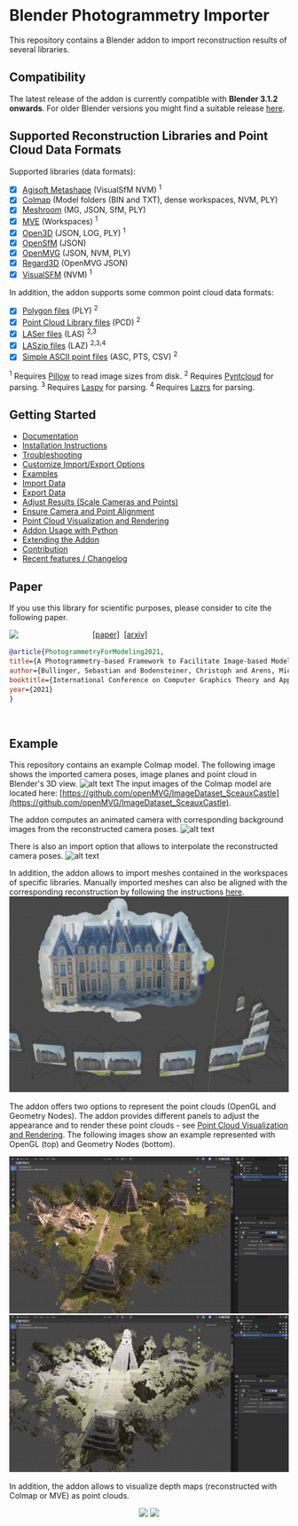 # Blender Photogrammetry Importer
This repository contains a Blender addon to import reconstruction results of several libraries.

## Compatibility

The latest release of the addon is currently compatible with **Blender 3.1.2 onwards**. For older Blender versions you might find a suitable release [here](https://github.com/SBCV/Blender-Addon-Photogrammetry-Importer/releases). 

## Supported Reconstruction Libraries and Point Cloud Data Formats

Supported libraries (data formats):

- [x] [Agisoft Metashape](https://www.agisoft.com/) (VisualSfM NVM) <sup>1</sup>
- [x] [Colmap](https://github.com/colmap/colmap) (Model folders (BIN and TXT), dense workspaces, NVM, PLY)  
- [x] [Meshroom](https://alicevision.github.io/) (MG, JSON, SfM, PLY)
- [x] [MVE](https://github.com/simonfuhrmann/mve) (Workspaces) <sup>1</sup>
- [x] [Open3D](http://www.open3d.org/) (JSON, LOG, PLY) <sup>1</sup>
- [x] [OpenSfM](https://github.com/mapillary/OpenSfM) (JSON)
- [x] [OpenMVG](https://github.com/openMVG/openMVG) (JSON, NVM, PLY)
- [x] [Regard3D](https://www.regard3d.org/) (OpenMVG JSON)
- [x] [VisualSFM](http://ccwu.me/vsfm/) (NVM) <sup>1</sup>

In addition, the addon supports some common point cloud data formats:

- [x] [Polygon files](http://paulbourke.net/dataformats/ply/) (PLY) <sup>2</sup>
- [x] [Point Cloud Library files](https://github.com/PointCloudLibrary/pcl) (PCD) <sup>2</sup>
- [x] [LASer files](https://www.asprs.org/divisions-committees/lidar-division/laser-las-file-format-exchange-activities) (LAS) <sup>2,3</sup>
- [x] [LASzip files](https://laszip.org/) (LAZ) <sup>2,3,4</sup>
- [x] [Simple ASCII point files](https://www.cloudcompare.org/doc/wiki/index.php?title=FILE_I/O) (ASC, PTS, CSV) <sup>2</sup>

<sup>1</sup> Requires [Pillow](https://pypi.org/project/Pillow/) to read image sizes from disk.
<sup>2</sup> Requires [Pyntcloud](https://pypi.org/project/pyntcloud/) for parsing.
<sup>3</sup> Requires [Laspy](https://pypi.org/project/laspy/) for parsing.
<sup>4</sup> Requires [Lazrs](https://pypi.org/project/lazrs/) for parsing.

## Getting Started
- [Documentation](https://blender-addon-photogrammetry-importer.readthedocs.io/en/latest) 
- [Installation Instructions](https://blender-addon-photogrammetry-importer.readthedocs.io/en/latest/installation.html)
- [Troubleshooting](https://blender-addon-photogrammetry-importer.readthedocs.io/en/latest/troubleshooting.html)
- [Customize Import/Export Options](https://blender-addon-photogrammetry-importer.readthedocs.io/en/latest/customize.html)
- [Examples](https://blender-addon-photogrammetry-importer.readthedocs.io/en/latest/examples.html)
- [Import Data](https://blender-addon-photogrammetry-importer.readthedocs.io/en/latest/import.html)
- [Export Data](https://blender-addon-photogrammetry-importer.readthedocs.io/en/latest/export.html)
- [Adjust Results (Scale Cameras and Points)](https://blender-addon-photogrammetry-importer.readthedocs.io/en/latest/adjustment.html)
- [Ensure Camera and Point Alignment](https://blender-addon-photogrammetry-importer.readthedocs.io/en/latest/alignment.html)
- [Point Cloud Visualization and Rendering](https://blender-addon-photogrammetry-importer.readthedocs.io/en/latest/point_cloud.html)
- [Addon Usage with Python](https://blender-addon-photogrammetry-importer.readthedocs.io/en/latest/python.html)
- [Extending the Addon](https://blender-addon-photogrammetry-importer.readthedocs.io/en/latest/extension.html)
- [Contribution](https://blender-addon-photogrammetry-importer.readthedocs.io/en/latest/contribution.html)
- [Recent features / Changelog](https://blender-addon-photogrammetry-importer.readthedocs.io/en/latest/changelog.html)

## Paper
If you use this library for scientific purposes, please consider to cite the following paper.

<a href="https://arxiv.org/pdf/2012.01044.pdf"><img class="image" align="left" width="150px" src="https://github.com/SBCV/Blender-Addon-Photogrammetry-Importer/blob/master/doc/images/paper_preview0p15.png"></a>
<a href="https://doi.org/10.5220/0010319801060112">[paper]</a>&nbsp;&nbsp;<a href="https://arxiv.org/abs/2012.01044">[arxiv]</a><br>
```bibtex
@article{PhotogrammetryForModeling2021,
title={A Photogrammetry-based Framework to Facilitate Image-based Modeling and Automatic Camera Tracking},
author={Bullinger, Sebastian and Bodensteiner, Christoph and Arens, Michael},
booktitle={International Conference on Computer Graphics Theory and Applications},
year={2021}
}
```
<br clear="left"/>

## Example
This repository contains an example Colmap model. The following image shows the imported camera poses, image planes and point cloud in Blender's 3D view.
![alt text](doc/images/import_result.jpg)
The input images of the Colmap model are located here: [https://github.com/openMVG/ImageDataset_SceauxCastle](https://github.com/openMVG/ImageDataset_SceauxCastle).

The addon computes an animated camera with corresponding background images from the reconstructed camera poses.
![alt text](doc/images/camera_animation_background.gif)

There is also an import option that allows to interpolate the reconstructed camera poses.
![alt text](doc/images/camera_animation.gif)

In addition, the addon allows to import meshes contained in the workspaces of specific libraries. Manually imported meshes can also be aligned with the corresponding reconstruction by following the instructions [here](https://blender-addon-photogrammetry-importer.readthedocs.io/en/latest/import.html#meshes). 
![alt text](doc/images/mesh_3d_view.jpg)

The addon offers two options to represent the point clouds (OpenGL and Geometry Nodes). The addon provides different panels to adjust the appearance and to render these point clouds - see [Point Cloud Visualization and Rendering](https://blender-addon-photogrammetry-importer.readthedocs.io/en/latest/point_cloud.html). The following images show an example represented with OpenGL (top) and Geometry Nodes (bottom). 

![alt text](doc/images/import_result_opengl.jpg)
![alt text](doc/images/import_result_geometry_nodes.jpg)

In addition, the addon allows to visualize depth maps (reconstructed with Colmap or MVE) as point clouds.
<p float="left" align="middle">
  <img src="doc/images/depth_map_3d_view.jpg" width="48%" />
  <img src="doc/images/depth_map_from_camera.jpg" width="48%" /> 
</p>
